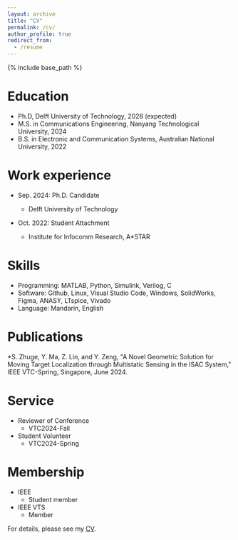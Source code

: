 ```yaml
---
layout: archive
title: "CV"
permalink: /cv/
author_profile: true
redirect_from:
  - /resume
---
```


{% include base_path %}

Education
======
* Ph.D, Delft University of Technology, 2028 (expected)
* M.S. in Communications Engineering, Nanyang Technological University, 2024
* B.S. in Electronic and Communication Systems, Australian National University, 2022

Work experience
======
* Sep. 2024: Ph.D. Candidate
  * Delft University of Technology

* Oct. 2022: Student Attachment
  * Institute for Infocomm Research, A*STAR
  
Skills
======
* Programming: MATLAB, Python, Simulink, Verilog, C
* Software: Github, Linux, Visual Studio Code, Windows, SolidWorks, Figma, ANASY, LTspice, Vivado
* Language: Mandarin, English

Publications
======
*S. Zhuge, Y. Ma, Z. Lin, and Y. Zeng, "A Novel Geometric Solution for Moving Target Localization through Multistatic Sensing in the ISAC System," IEEE VTC-Spring, Singapore, June 2024.
    
Service
======
* Reviewer of Conference
  * VTC2024-Fall
* Student Volunteer
  * VTC2024-Spring

Membership
======
* IEEE
  * Student member
* IEEE VTS
  * Member



For details, please see my [CV](../ShunZHUGE.github.io/assets/CV_Shun_Zhuge_2024.pdf).
